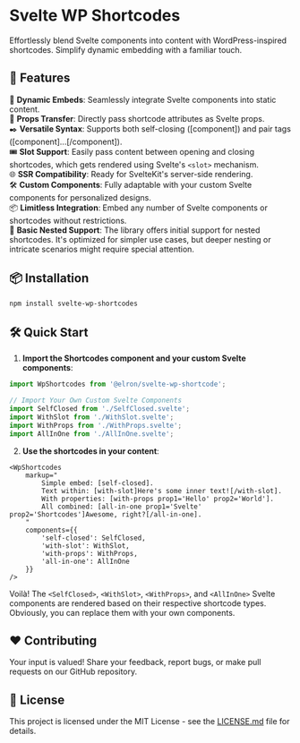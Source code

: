 # Svelte WP Shortcodes

Effortlessly blend Svelte components into content with WordPress-inspired shortcodes. Simplify dynamic embedding with a familiar touch.

## 🚀 Features

📌 **Dynamic Embeds**: Seamlessly integrate Svelte components into static content.  
🔄 **Props Transfer**: Directly pass shortcode attributes as Svelte props.  
✒️ **Versatile Syntax**: Supports both self-closing ([component]) and pair tags ([component]...[/component]).  
🎟️ **Slot Support**: Easily pass content between opening and closing shortcodes, which gets rendered using Svelte's `<slot>` mechanism.  
🌐 **SSR Compatibility**: Ready for SvelteKit's server-side rendering.  
🛠️ **Custom Components**: Fully adaptable with your custom Svelte components for personalized designs.  
📦 **Limitless Integration**: Embed any number of Svelte components or shortcodes without restrictions.  
👥 **Basic Nested Support**: The library offers initial support for nested shortcodes. It's optimized for simpler use cases, but deeper nesting or intricate scenarios might require special attention.


## 📦 Installation

```bash
npm install svelte-wp-shortcodes
```

## 🛠️ Quick Start

1. **Import the Shortcodes component and your custom Svelte components**:
```ts
import WpShortcodes from '@elron/svelte-wp-shortcode';

// Import Your Own Custom Svelte Components
import SelfClosed from './SelfClosed.svelte';
import WithSlot from './WithSlot.svelte';
import WithProps from './WithProps.svelte';
import AllInOne from './AllInOne.svelte';
```

2. **Use the shortcodes in your content**:
```svelte
<WpShortcodes 
    markup="
        Simple embed: [self-closed].
        Text within: [with-slot]Here's some inner text![/with-slot].
        With properties: [with-props prop1='Hello' prop2='World'].
        All combined: [all-in-one prop1='Svelte' prop2='Shortcodes']Awesome, right?[/all-in-one].
    "
    components={{
        'self-closed': SelfClosed, 
        'with-slot': WithSlot,
        'with-props': WithProps,
        'all-in-one': AllInOne
    }} 
/>
```

Voilà! The `<SelfClosed>`, `<WithSlot>`, `<WithProps>`, and `<AllInOne>` Svelte components are rendered based on their respective shortcode types. Obviously, you can replace them with your own components.



## ❤️ Contributing
Your input is valued! Share your feedback, report bugs, or make pull requests on our GitHub repository.


## 📜 License

This project is licensed under the MIT License - see the [LICENSE.md](LICENSE.md) file for details.

